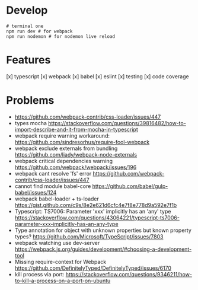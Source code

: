 # Develop

```
# terminal one
npm run dev # for webpack
npm run nodemon # for nodemon live reload
```

# Features
[x] typescript
[x] webpack
[x] babel
[x] eslint
[x] testing
[x] code coverage

# Problems
* https://github.com/webpack-contrib/css-loader/issues/447
* types mocha https://stackoverflow.com/questions/39816482/how-to-import-describe-and-it-from-mocha-in-typescript
* webpack require warning workaround: https://github.com/sindresorhus/require-fool-webpack
* webpack exclude externals from bundling https://github.com/liady/webpack-node-externals
* webpack critical dependencies warning https://github.com/webpack/webpack/issues/196
* webpack cant resolve 'fs' error https://github.com/webpack-contrib/css-loader/issues/447
* cannot find module babel-core https://github.com/babel/gulp-babel/issues/124
* webpack babel-loader + ts-loader https://gist.github.com/c9s/8e2e621d6cfc4e7f8e778d9a592e7f1b
* Typescript: TS7006: Parameter 'xxx' implicitly has an 'any' type https://stackoverflow.com/questions/43064221/typescript-ts7006-parameter-xxx-implicitly-has-an-any-type
* Type annotation for object with unknown properties but known property types? https://github.com/Microsoft/TypeScript/issues/7803
* webpack watching use dev-server https://webpack.js.org/guides/development/#choosing-a-development-tool
* Missing require-context for Webpack https://github.com/DefinitelyTyped/DefinitelyTyped/issues/6170
* kill process via port: https://stackoverflow.com/questions/9346211/how-to-kill-a-process-on-a-port-on-ubuntu
